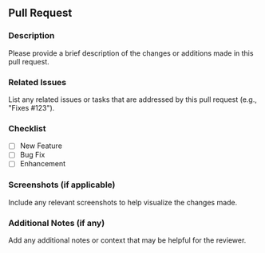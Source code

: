 ## Pull Request

### Description

Please provide a brief description of the changes or additions made in this pull request.

### Related Issues

List any related issues or tasks that are addressed by this pull request (e.g., "Fixes #123").

### Checklist

- [ ] New Feature
- [ ] Bug Fix
- [ ] Enhancement

### Screenshots (if applicable)

Include any relevant screenshots to help visualize the changes made.

### Additional Notes (if any)

Add any additional notes or context that may be helpful for the reviewer.

